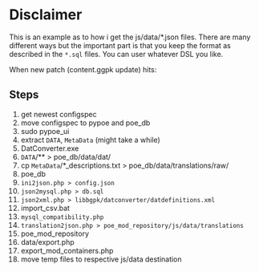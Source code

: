# Disclaimer
This is an example as to how i get the js/data/*.json files. There are many
different ways but the important part is that you keep the format as described
in the `*.sql` files. You can user whatever DSL you like.

When new patch (content.ggpk update) hits:
## Steps
1. get newest configspec
2. move configspec to pypoe and poe_db
4. sudo pypoe_ui
 1. extract `DATA`, `MetaData` (might take a while)
5. DatConverter.exe
 1. `DATA`/** > poe_db/data/dat/
6. cp `MetaData`/*_descriptions.txt > poe_db/data/translations/raw/
7. poe_db
 1. `ini2json.php > config.json`
 2. `json2mysql.php > db.sql `
 3. `json2xml.php > libbgpk/datconverter/datdefinitions.xml`
 4. import_csv.bat
 5. `mysql_compatibility.php`
 6. `translation2json.php > poe_mod_repository/js/data/translations`
8. poe_mod_repository
 1. data/export.php
 2. export_mod_containers.php
 3. move temp files to respective js/data destination